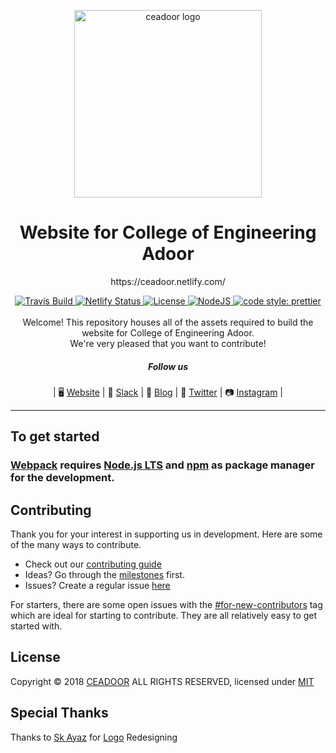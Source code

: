 <p align="center"><a href="http://cea.ac.in" title="ceadoor"><img src="https://github.com/ceadoor/cea.ac.in/raw/master/src/assets/LOGO/ceadoor-PNG.png" alt="ceadoor logo" width="300" /></a></p>

<h1 align="center">Website for College of Engineering Adoor</h1>

<p align="center">https://ceadoor.netlify.com/</p>

<div align="center">
  <a href="https://travis-ci.org/ceadoor/cea.ac.in">
    <img src="https://api.travis-ci.org/ceadoor/cea.ac.in.svg?branch=master" alt="Travis Build" />
  </a>
  <a href="https://app.netlify.com/sites/ceadoor/deploys">
    <img src="https://api.netlify.com/api/v1/badges/227feb67-b6b4-493d-b86e-cf83b2dd812e/deploy-status" alt="Netlify Status" />
  </a>
  <a href="https://github.com/ceadoor/cea.ac.in/blob/master/LICENSE">
    <img src="https://img.shields.io/badge/license-MIT-blue.svg" alt="License" />
  </a>
  <a href="https://nodejs.org/en/download/">
    <img src="https://img.shields.io/badge/node%40LTS-%3E%3D8.12.0%20-orange.svg" alt="NodeJS" />
  </a>
  <a href="https://github.com/prettier/prettier">
    <img src="https://img.shields.io/badge/code_style-prettier-ff69b4.svg" alt="code style: prettier" />
  </a>
</div>

<br />
<div align="center">
Welcome! This repository houses all of the assets required to build the website for College of Engineering Adoor. <br />We're very pleased that you want to contribute!

##### Follow us

| 🖥 [Website](https://ceadoor.netlify.com/) | 💬 [Slack](https://kutt.it/join-ceadoor) | 🚀 [Blog](#) | 🐥 [Twitter](#) | 📷 [Instagram](https://www.instagram.com/tracecea?r=nametag) |


--------
</div>

## To get started

### [Webpack](https://webpack.js.org/) requires [Node.js LTS](https://nodejs.org/en/download/) and [npm](https://www.npmjs.com/get-npm) as package manager for the development.

## Contributing

Thank you for your interest in supporting us in development. Here are some of the many ways to contribute.

* Check out our [contributing guide](CONTRIBUTING.md)
* Ideas? Go through the [milestones](https://github.com/ceadoor/cea.ac.in/milestones) first.
* Issues? Create a regular issue [here](https://github.com/ceadoor/cea.ac.in/issues/new)

For starters, there are some open issues with the [#for-new-contributors](https://github.com/ceadoor/cea.ac.in/issues?q=is%3Aissue+is%3Aopen+label%3Afor-new-contributors) tag which are ideal for starting to contribute. They are all relatively easy to get started with.

## License

Copyright © 2018 [CEADOOR](http://cea.ac.in) ALL RIGHTS RESERVED, licensed under [MIT](https://github.com/ceadoor/cea.ac.in/blob/master/LICENSE)

## Special Thanks

Thanks to [Sk Ayaz](https://github.com/Ayaz1997) for [Logo](https://github.com/ceadoor/cea.ac.in/raw/master/src/assets/Logo%20Redesign/PNG%201080P.png) Redesigning